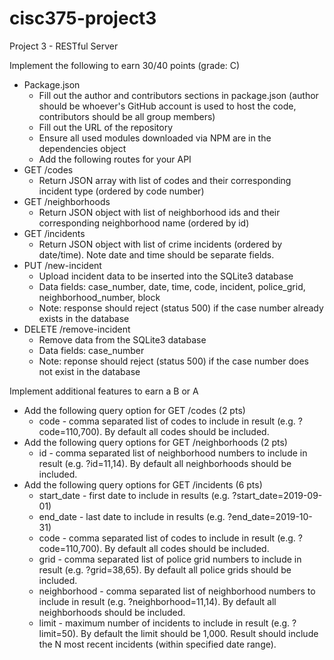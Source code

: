 # cisc375-project3
Project 3 - RESTful Server

Implement the following to earn 30/40 points (grade: C)
- Package.json
    - Fill out the author and contributors sections in package.json (author should be whoever's GitHub account is used to host the code, contributors should be all group members)
    - Fill out the URL of the repository
    - Ensure all used modules downloaded via NPM are in the dependencies object
    - Add the following routes for your API
- GET /codes
    - Return JSON array with list of codes and their corresponding incident type (ordered by code number)
- GET /neighborhoods
    - Return JSON object with list of neighborhood ids and their corresponding neighborhood name (ordered by id)
- GET /incidents
    - Return JSON object with list of crime incidents (ordered by date/time). Note date and time should be separate fields.
- PUT /new-incident
    - Upload incident data to be inserted into the SQLite3 database
    - Data fields: case_number, date, time, code, incident, police_grid, neighborhood_number, block
    - Note: response should reject (status 500) if the case number already exists in the database
- DELETE /remove-incident
    - Remove data from the SQLite3 database
    - Data fields: case_number
    - Note: reponse should reject (status 500) if the case number does not exist in the database

Implement additional features to earn a B or A
- Add the following query option for GET /codes (2 pts) 
    - code - comma separated list of codes to include in result (e.g. ?code=110,700). By default all codes should be included.
- Add the following query options for GET /neighborhoods (2 pts)
    - id - comma separated list of neighborhood numbers to include in result (e.g. ?id=11,14). By default all neighborhoods should be included.
- Add the following query options for GET /incidents (6 pts)
    - start_date - first date to include in results (e.g. ?start_date=2019-09-01)
    - end_date - last date to include in results (e.g. ?end_date=2019-10-31)
    - code - comma separated list of codes to include in result (e.g. ?code=110,700). By default all codes should be included.
    - grid - comma separated list of police grid numbers to include in result (e.g. ?grid=38,65). By default all police grids should be included.
    - neighborhood - comma separated list of neighborhood numbers to include in result (e.g. ?neighborhood=11,14). By default all neighborhoods should be included.
    - limit - maximum number of incidents to include in result (e.g. ?limit=50). By default the limit should be 1,000. Result should include the N most recent incidents (within specified date range).
